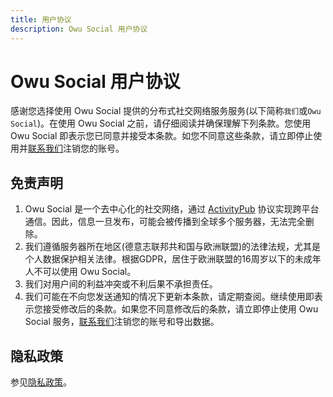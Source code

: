 ```yaml
---
title: 用户协议
description: Owu Social 用户协议
---
```


# Owu Social 用户协议

感谢您选择使用 Owu Social 提供的分布式社交网络服务服务(以下简称`我们`或`Owu Social`)。在使用 Owu Social 之前，请仔细阅读并确保理解下列条款。您使用 Owu Social 即表示您已同意并接受本条款。如您不同意这些条款，请立即停止使用并[联系我们](/contact.md)注销您的账号。

## 免责声明

1. Owu Social 是一个去中心化的社交网络，通过 [ActivityPub](https://en.wikipedia.org/wiki/ActivityPub) 协议实现跨平台通信。因此，信息一旦发布，可能会被传播到全球多个服务器，无法完全删除。
2. 我们遵循服务器所在地区(德意志联邦共和国与欧洲联盟)的法律法规，尤其是个人数据保护相关法律。根据GDPR，居住于欧洲联盟的16周岁以下的未成年人不可以使用 Owu Social。
3. 我们对用户间的利益冲突或不利后果不承担责任。
4. 我们可能在不向您发送通知的情况下更新本条款，请定期查阅。继续使用即表示您接受修改后的条款。如果您不同意修改后的条款，请立即停止使用 Owu Social 服务，[联系我们](/contact.md)注销您的账号和导出数据。

## 隐私政策

参见[隐私政策](privacy.md)。
